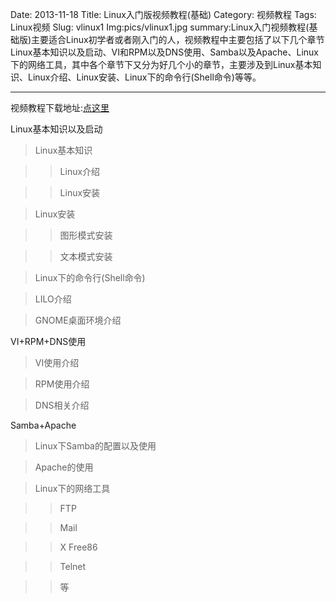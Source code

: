 Date: 2013-11-18
Title: Linux入门版视频教程(基础)
Category: 视频教程
Tags: Linux视频
Slug: vlinux1
Img:pics/vlinux1.jpg
summary:Linux入门视频教程(基础版)主要适合Linux初学者或者刚入门的人，视频教程中主要包括了以下几个章节Linux基本知识以及启动、VI和RPM以及DNS使用、Samba以及Apache、Linux下的网络工具，其中各个章节下又分为好几个小的章节，主要涉及到Linux基本知识、Linux介绍、Linux安装、Linux下的命令行(Shell命令)等等。

----------
视频教程下载地址:<a href="http://yunpan.cn/QUKdFfemwQhzP" target="_blank">点这里</a>

Linux基本知识以及启动

>Linux基本知识

>>Linux介绍

>>Linux安装

>Linux安装

>>图形模式安装

>>文本模式安装

>Linux下的命令行(Shell命令)

>LILO介绍

>GNOME桌面环境介绍

VI+RPM+DNS使用

>VI使用介绍

>RPM使用介绍

>DNS相关介绍

Samba+Apache

>Linux下Samba的配置以及使用

>Apache的使用

>Linux下的网络工具

>>FTP

>>Mail

>>X Free86

>>Telnet

>>等